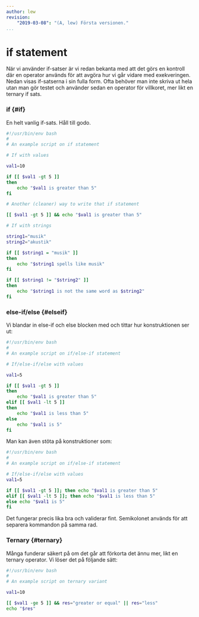 ```yaml
---
author: lew
revision:
    "2019-03-08": "(A, lew) Första versionen."
...
```

if statement
=======================

När vi använder if-satser är vi redan bekanta med att det görs en kontroll där en operator används för att avgöra hur vi går vidare med exekveringen. Nedan visas if-satserna i sin fulla form. Ofta behöver man inte skriva ut hela utan man gör testet och använder sedan en operator för villkoret, mer likt en ternary if sats.



### if {#if}

En helt vanlig if-sats. Håll till godo.

```bash
#!/usr/bin/env bash
#
# An example script on if statement

# If with values

val1=10

if [[ $val1 -gt 5 ]]
then
    echo "$val1 is greater than 5"
fi

# Another (cleaner) way to write that if statement

[[ $val1 -gt 5 ]] && echo "$val1 is greater than 5"

# If with strings

string1="musik"
string2="akustik"

if [[ $string1 = "musik" ]]
then
    echo "$string1 spells like musik"
fi

if [[ $string1 != "$string2" ]]
then
    echo "$string1 is not the same word as $string2"
fi
```

### else-if/else {#elseif}

Vi blandar in else-if och else blocken med och tittar hur konstruktionen ser ut:

```bash
#!/usr/bin/env bash
#
# An example script on if/else-if statement

# If/else-if/else with values

val1=5

if [[ $val1 -gt 5 ]]
then
    echo "$val1 is greater than 5"
elif [[ $val1 -lt 5 ]]
then
    echo "$val1 is less than 5"
else
    echo "$val1 is 5"
fi
```

Man kan även stöta på konstruktioner som:

```bash
#!/usr/bin/env bash
#
# An example script on if/else-if statement

# If/else-if/else with values
val1=5

if [[ $val1 -gt 5 ]]; then echo "$val1 is greater than 5"
elif [[ $val1 -lt 5 ]]; then echo "$val1 is less than 5"
else echo "$val1 is 5"
fi
```

Det fungerar precis lika bra och validerar fint. Semikolonet används för att separera kommandon på samma rad.



### Ternary {#ternary}

Många funderar säkert på om det går att förkorta det ännu mer, likt en ternary operator. Vi löser det på följande sätt:

```bash
#!/usr/bin/env bash
#
# An example script on ternary variant

val1=10

[[ $val1 -ge 5 ]] && res="greater or equal" || res="less"
echo "$res"
```
